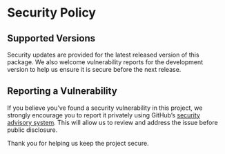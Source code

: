 # Security Policy

## Supported Versions

Security updates are provided for the latest released version of this package.
We also welcome vulnerability reports for the development version to help us ensure it is secure before the next release.

## Reporting a Vulnerability

If you believe you’ve found a security vulnerability in this project, we strongly encourage you to report it privately using GitHub’s [security advisory system](https://github.com/pkg/sftp/security/advisories/new).
This will allow us to review and address the issue before public disclosure.  

Thank you for helping us keep the project secure.
